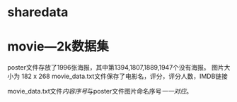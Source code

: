 # sharedata
# movie—2k数据集
poster文件存放了1996张海报，其中第1394,1807,1889,1947个没有海报。
图片大小为 182 x 268
movie_data.txt文件保存了电影名，评分，评分人数，IMDB链接

movie_data.txt文件*内容序号*与poster文件图片命名序号*一一对应*。
